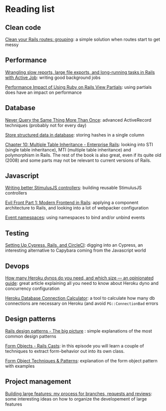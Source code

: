 # Reading list

## Clean code
[Clean your Rails routes: grouping](https://medium.com/rubycademy/how-to-keep-your-routes-clean-in-ruby-on-rails-f7cf348ec13b): a simple solution when routes start to get messy

## Performance
[Wrangling slow reports, large file exports, and long-running tasks in Rails with Active Job](https://boringrails.com/articles/large-exports-and-slow-reports-with-activejob/): writing good background jobs

[Performance Impact of Using Ruby on Rails View Partials](https://scoutapm.com/blog/performance-impact-of-using-ruby-on-rails-view-partials): using partials does have an impact on performance

## Database
[Never Query the Same Thing More Than Once](https://johnnunemaker.com/never-query-the-same-thing-more-than-once/): advanced ActiveRecord techniques (probably not for every day)

[Store structured data in database](https://api.rubyonrails.org/classes/ActiveRecord/Store.html): storing hashes in a single column

[Chapter 10: Multiple Table Inheritance - Enterprise Rails](https://danchak99.wordpress.com/enterprise-rails/chapter-10-multiple-table-inheritance/): looking into STI (single table inheritance), MTI (multiple table inheritance) and polymorphism in Rails. The rest of the book is also great, even if its quite old (2008) and some parts may not be relevant to current versions of Rails.

## Javascript
[Writing better StimulusJS controllers](https://boringrails.com/articles/better-stimulus-controllers/): building reusable StimulusJS controllers

[Evil Front Part 1: Modern Frontend in Rails](https://evilmartians.com/chronicles/evil-front-part-1): applying a component architecture to Rails, and looking into a lot of webpacker configuration

[Event namespaces](https://medium.com/@giraldezjorge/jquery-event-namespaces-25df89bd89dd): using namespaces to bind and/or unbind events

## Testing
[Setting Up Cypress, Rails, and CircleCI](https://gilesbowkett.com/blog/2020/10/09/cypress-rails-circle/): digging into an Cypress, an interesting alternative to Capybara coming from the Javascript world

## Devops
[How many Heroku dynos do you need, and which size — an opinionated guide](https://railsautoscale.com/how-many-dynos/): great article explaining all you need to know about Heroku dyno and concurrency configuration

[Heroku Database Connection Calculator](https://railsautoscale.com/heroku-postgresql-connection-calculator/): a tool to calculate how many db connections are necessary on Heroku (and avoid `PG::ConnectionBad` errors

## Design patterns
[Rails design patterns - The big picture](https://longliveruby.com/articles/rails-design-patterns-the-big-picture) : simple explanations of the most common design patterns

[Form Objects - Rails Casts](http://railscasts.com/episodes/416-form-objects?view=asciicast): in this episode you will learn a couple of techniques to extract form-behavior out into its own class.

[Form Object Techniques & Patterns](https://medium.com/@jaryl/disciplined-rails-form-object-techniques-patterns-part-1-23cfffcaf429): explanation of the form object pattern with examples

## Project management
[Building large features: my process for branches, requests and reviews](https://remimercier.com/building-large-features-process/): some interesting ideas on how to organize the developement of large features

